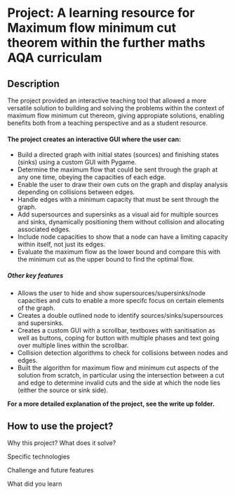 # Project: A learning resource for Maximum flow minimum cut theorem within the further maths AQA curriculam



## Description 
The project provided an interactive teaching tool that allowed a more versatile solution to building and solving the problems within the context of maximum flow minimum cut thereom, giving appropiate solutions, enabling benefits both from a teaching perspective and as a student resource.

#### The project creates an interactive GUI where the user can:  

- Build a directed graph with initial states (sources) and finishing states (sinks) using a custom GUI with Pygame.  
- Determine the maximum flow that could be sent through the graph at any one time, obeying the capacities of each edge.  
- Enable the user to draw their own cuts on the graph and display analysis depending on collisions between edges.  
- Handle edges with a minimum capacity that must be sent through the graph.  
- Add supersources and supersinks as a visual aid for multiple sources and sinks, dynamically positioning them without collision and allocating associated edges.  
- Include node capacities to show that a node can have a limiting capacity within itself, not just its edges.  
- Evaluate the maximum flow as the lower bound and compare this with the minimum cut as the upper bound to find the optimal flow.  

##### Other key features  
 
- Allows the user to hide and show supersources/supersinks/node capacities and cuts to enable a more specifc focus on certain elements of the graph.  
- Creates a double outlined node to identify sources/sinks/supersources and supersinks.  
- Creates a custom GUI with a scrollbar, textboxes with sanitisation as well as buttons, coping for button with multiple phases and text going over multiple lines within the scrollbar.  
- Collision detection algorithms to check for collisions between nodes and edges.  
- Built the algorithm for maximum flow and minimum cut aspects of the solution from scratch, in particular using the intersection between a cut and edge to determine invalid cuts and the side at which the node lies (either the source or sink side).  
 
**For a more detailed explanation of the project, see the write up folder.**

## How to use the project?  

Why this project? What does it solve?

Specific technologies

Challenge and future features

What did you learn